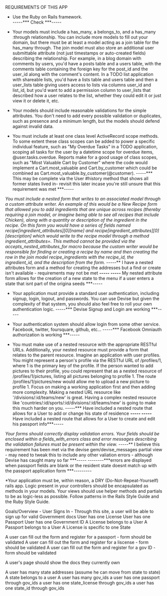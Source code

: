 REQUIREMENTS OF THIS APP

* Use the Ruby on Rails framework.  
-----*** Check ***-----




* Your models must include a has_many, a belongs_to, and a has_many :through relationship. You can include more models to fill out your domain, but there must be at least a model acting as a join table for the has_many through.
The join model must also store an additional user submittable attribute (not just timestamps or auto-created fields) describing the relationship. For example, in a blog domain with comments by users, you'd have a posts table and a users table, with the comments table containing the foreign key for the post_id and the user_id along with the comment's content. In a TODO list application with shareable lists, you'd have a lists table and users table and then a user_lists table giving users access to lists via columns user_id and list_id, but you'd want to add a permission column to user_lists that described how a user relates to the list, whether they could edit it or just view it or delete it, etc.





* Your models should include reasonable validations for the simple attributes. You don't need to add every possible validation or duplicates, such as presence and a minimum length, but the models should defend against invalid data.





* You must include at least one class level ActiveRecord scope methods. To some extent these class scopes can be added to power a specific individual feature, such as "My Overdue Tasks" in a TODO application, scoping all tasks for the user by a datetime scope for overdue items, @user.tasks.overdue. Reports make for a good usage of class scopes, such as "Most Valuable Cart by Customer" where the code would implement a Cart.most_valuable and Cart.by_customer which could be combined as Cart.most_valuable.by_customer(@customer).
-----*** This may be complete via the User #history method that shows all former states lived in- revisit this later incase you're still unsure that this requirement was met ***-----



*You must include a nested form that writes to an associated model through a custom attribute writer. An example of this would be a New Recipe form that allowed you to add ingredients that are unique across recipes (thereby requiring a join model, or imagine being able to see all recipes that include Chicken), along with a quantity or description of the ingredient in the recipe. On this form you would have a series of fields named recipe[ingredient_attributes][0][name] and recipe[ingredient_attributes][0][description] which would write to the recipe model through a method ingredient_attributes=. This method cannot be provided via the accepts_nested_attributes_for macro because the custom writer would be responsible for finding or creating a recipe by name and then creating the row in the join model recipe_ingredients with the recipe_id, the ingredient_id, and the description from the form.
-----*** I have a nested attributes form and a method for creating the addresses but a find or create isn't available - requirements may not be met ***-----
-----*** My nested attribute form allows for the creation of a new state to the menu if a user enters a state that isnt part of the origina seeds  ***-----



* Your application must provide a standard user authentication, including signup, login, logout, and passwords. You can use Devise but given the complexity of that system, you should also feel free to roll your own authentication logic.
-----*** Devise Signup and Login are working ***-----

* Your authentication system should allow login from some other service. Facebook, twitter, foursquare, github, etc...
-----*** Facebook Omniauth authorization is working ***-----




* You must make use of a nested resource with the appropriate RESTful URLs. Additionally, your nested resource must provide a form that relates to the parent resource. Imagine an application with user profiles. You might represent a person's profile via the RESTful URL of /profiles/1, where 1 is the primary key of the profile. If the person wanted to add pictures to their profile, you could represent that as a nested resource of /profiles/1/pictures, listing all pictures belonging to profile 1. The route /profiles/1/pictures/new would allow me to upload a new picture to profile 1. Focus on making a working application first and then adding more complexity. Making a nested URL resource like '/divisions/:id/teams/new' is great. Having a complex nested resource like 'countries/:id/sports/:id/divisions/:id/teams/new' is going to make this much harder on you.
-----*** Have included a nested route that allows for a User to add or change his state of residence ***-----
-----*** Have included a nested route that allows for a User to create and edit his passport info***-----





*Your forms should correctly display validation errors. Your fields should be enclosed within a fields_with_errors class and error messages describing the validation failures must be present within the view.
-----*** I believe this requirement has been met via the devise gem/devise_messages partial view  - may need to tweak this to include any other valiation errors - although Devise has caught many so far ***-----
--------***errors are displayed when passport fields are blank or the resident state doesnt match up with the passport application form ***---------




*Your application must be, within reason, a DRY (Do-Not-Repeat-Yourself) rails app. Logic present in your controllers should be encapsulated as methods in your models. Your views should use helper methods and partials to be as logic-less as possible. Follow patterns in the Rails Style Guide and the Ruby Style Guide.




Goals/Overview -
User Signs In - Through this site, a user will be able to sign up for valid Government docs
User has one License
User has one Passport
User has one Government ID
A License belongs to a User 
A Passport belongs to a User
A License is specific to one State

A user can fill out the form and register for a passport - form should be validated
A user can fill out the form and register for a liscense - form should be validated
A user can fill out the form and register for a gov ID - form should be validated

A user's page should show the docs they currently own


A user has many state addresses (assume he can move from state to state)
A state belongs to a user
A user has many gov_ids
a user has one passport through gov_ids
a user has one state_license through gov_ids
a user has one state_id through gov_ids




















